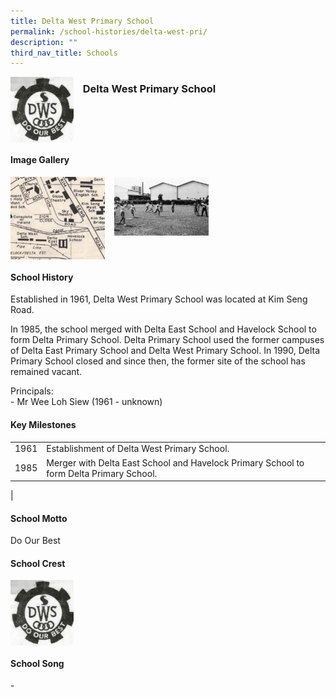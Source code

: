```yaml
---
title: Delta West Primary School
permalink: /school-histories/delta-west-pri/
description: ""
third_nav_title: Schools
---
```

<img src="/images/deltawestpri1.png" style="width:20%;margin-right:15px;" align = "left">

### **Delta West Primary School**

<br clear="left">

#### **Image Gallery**

<p><a href="https://d1yxymztqoj7qn.amplifyapp.com/images/deltawestpri2.jpg">  
<img src="/images/deltawestpri2.jpg" style="width:30%;margin-right:15px;" align = "left">
</a></p>

<p><a href="https://d1yxymztqoj7qn.amplifyapp.com/images/deltawestpri3.jpg">  
<img src="/images/deltawestpri3.jpg" style="width:30%;margin-right:15px;" align = "left">
</a></p>

<br clear="left">

#### **School History**
Established in 1961, Delta West Primary School was located at Kim Seng Road.  
  
In 1985, the school merged with Delta East School and Havelock School to form Delta Primary School. Delta Primary School used the former campuses of Delta East Primary School and Delta West Primary School. In 1990, Delta Primary School closed and since then, the former site of the school has remained vacant.

Principals:<br>
\- Mr Wee Loh Siew (1961 - unknown)

#### **Key Milestones**

|  |  |
|:---:|---|
| 1961 | Establishment of Delta West Primary School. |
| 1985 | Merger with Delta East School and Havelock Primary School to form Delta Primary School. |
|

#### **School Motto**
Do Our Best

#### **School Crest**
<img src="/images/deltawestpri1.png" style="width:20%;margin-right:15px;" align = "left">

<br clear="left">

#### **School Song**
\-